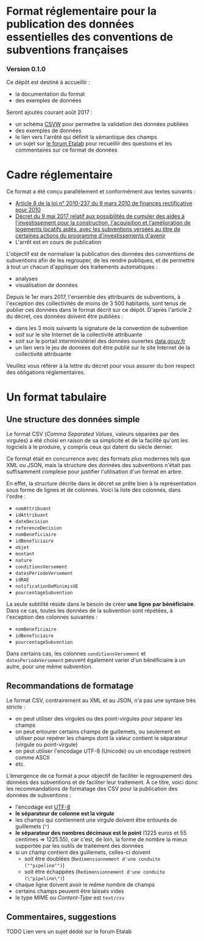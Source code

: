 Format réglementaire pour la publication des données essentielles des conventions de subventions françaises
===================================================================================================

### Version 0.1.0

Ce dépôt est destiné à accueillir :

- la documentation du format
- des exemples de données

Seront ajoutés courant août 2017 :

- un schéma [CSVW](https://www.w3.org/TR/2015/REC-tabular-data-model-20151217/) pour permettre la validation des données publiées
- des exemples de données
- le lien vers l'arrêté qui définit la sémantique des champs
- un sujet sur [le forum Etalab](https://forum.etalab.gouv.fr/) pour recueillir des questions et les commentaires sur ce format de données

# Cadre réglementaire

Ce format a été conçu parallèlement et conformément aux textes suivants :

- [Article 8 de la loi n° 2010-237 du 9 mars 2010 de finances rectificative pour 2010](https://www.legifrance.gouv.fr/affichTexteArticle.do?cidTexte=JORFTEXT000021943745&idArticle=JORFARTI000021943775&categorieLien=cid)
-  [Décret du 9 mai 2017 relatif aux possibilités de cumuler des aides à l'investissement pour la construction, l'acquisition et l'amélioration de logements locatifs aidés, avec les subventions versées au titre de certaines actions du programme d'investissements d'avenir](https://www.legifrance.gouv.fr/eli/decret/2017/5/9/LHAL1705272D/jo)
- L'arrêt est en cours de publication


L'objectif est de normaliser la publication des données des conventions de subventions afin de les regrouper, de les rendre publiques, et de permettre à tout un chacun d'appliquer des traitements automatiques :

- analyses
- visualisation de données

Depuis le 1er mars 2017, l'ensemble des attribuants de subventions, à l'exception des collectivités de moins de 3 500 habitants, sont tenus de publier ces données dans le format décrit sur ce dépôt. D'après l'article 2 du décret, ces données doivent être publiées :

- dans les 3 mois suivants la signature de la convention de subvention
- *soit* sur le site Internet de la collectivité attribuante
- *soit* sur le portail interministériel des données ouvertes [data.gouv.fr](http://data.gouv.fr)
- un lien vers le jeu de données doit être publié sur le site Internet de la collectivité attribuante

Veuillez vous référer à la lettre du décret pour vous assurer du bon respect des obligations réglementaires.

# Un format tabulaire

## Une structure des données simple

Le format CSV (*Comma Separated Values*, valeurs séparées par des virgules) a été choisi en raison de sa simplicité et de la facilité qu'ont les logiciels à le produire, y compris ceux qui datent du siècle dernier.

Ce format était en concurrence avec des formats plus modernes tels que XML ou JSON, mais la structure des données des subventions n'était pas suffisamment complexe pour justifier l'utilisation d'un format en arbre.

En effet, la structure décrite dans le décret se prête bien à la représentation sous forme de lignes et de colonnes. Voici la liste des colonnes, dans l'ordre :

- `nomAttribuant`
- `idAttribuant`
- `dateDecision`
- `referenceDecision`
- `nomBeneficiaire`
- `idBeneficiaire`
- `objet`
- `montant`
- `nature`
- `conditionsVersement`
- `datesPeriodeVersement`
- `idRAE`
- `notificationDeMinimisUE`
- `pourcentageSubvention`


La seule subtilité réside dans le besoin de créer **une ligne par bénéficiaire**. Dans ce cas, toutes les données de la subvention sont répétées, à l'exception des colonnes suivantes :

- `nomBeneficiaire`
- `idBeneficiaire`
- `pourcentageSubvention`

Dans certains cas, les colonnes `conditionsVersement` et `datesPeriodeVersement` peuvent également varier d'un bénéficiaire à un autre, pour une même subvention.

## Recommandations de formatage

Le format CSV, contrairement au XML et au JSON, n'a pas une syntaxe très stricte :

- on peut utiliser des virgules ou des point-virgules pour séparer les champs
- on peut entourer certains champs de guillemets, ou seulement en utiliser pour repérer les champs dont la valeur contient le séparateur (virgule ou point-virgule)
- on peut utiliser l'encodage UTF-8 (Unicode) ou un encodage restreint comme ASCII
- etc.

L’émergence de ce format a pour objectif de faciliter le regroupement des données des subventions et de faciliter leur traitement. À ce titre, voici donc les recommandations de formatage des CSV pour la publication des données de subventions :

- l'encodage est [UTF-8](https://fr.wikipedia.org/wiki/UTF-8)
- **le séparateur de colonne est la virgule**
- les champs qui contiennent une virgule doivent être entourés de guillemets (`"`)
- **le séparateur des nombres décimaux est le point** (1225 euros et 55 centimes => 1225.55), car c'est, de loin, la forme de nombre la mieux supportée par les outils de traitement des données
- si un champ contient des guillemets, celles-ci doivent
  - soit être doublées (`Redimensionnement d'une conduite (""pipeline"")`)
  - soit être échappées (`Redimensionnement d'une conduite (\"pipeline\")`)
- chaque ligne doivent avoir le même nombre de champs
- certains champs peuvent être laissés vides
- le type MIME ou *Content-Type* est `text/csv`

## Commentaires, suggestions

TODO Lien vers un sujet dédié sur le forum Etalab
